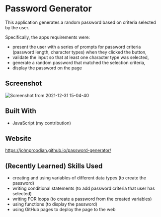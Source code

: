 # Password Generator

This application generates a random password based on criteria selected by the user.

Specifically, the apps requirements were:
* present the user with a series of prompts for password criteria (password length, character types) when they clicked the button,
* validate the input so that at least one character type was selected,
* generate a random password that matched the selection criteria,
* display the password on the page

## Screenshot

![Screenshot from 2021-12-31 15-04-40](https://user-images.githubusercontent.com/93355671/147839018-44f7b58e-4274-47e5-bf74-bdeb240a1e7b.png)

## Built With
* JavaScript (my contribution)

## Website
https://johnproodian.github.io/password-generator/

## (Recently Learned) Skills Used
* creating and using variables of different data types (to create the password)
* writing conditional statements (to add password criteria that user has selected)
* writing FOR loops (to create a password from the created variables)
* using functions (to display the password)
* using GitHub pages to deploy the page to the web
